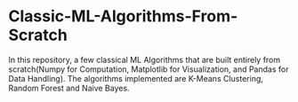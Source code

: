 # Classic-ML-Algorithms-From-Scratch
In this repository, a few classical ML Algorithms that are built entirely from scratch(Numpy for Computation, Matplotlib for Visualization, and Pandas for Data Handling). The algorithms implemented are K-Means Clustering, Random Forest and Naive Bayes.
